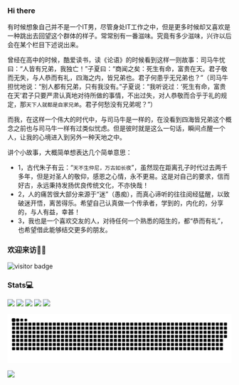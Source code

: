 ### Hi there

有时候想象自己并不是一个IT男，尽管身处IT工作之中，但是更多时候却又喜欢是一种跳出去回望这个群体的样子。常常别有一番滋味。究竟有多少滋味，兴许以后会在某个栏目下述说出来。

曾经在高中的时候，酷爱读书，读《论语》的时候看到这样一则故事：司马牛忧曰：“人皆有兄弟，我独亡！”子夏曰：“商闻之矣：死生有命，富贵在天。君子敬而无失，与人恭而有礼，四海之内，皆兄弟也。君子何患乎无兄弟也？”（司马牛担忧地说：“别人都有兄弟，只有我没有。”子夏说：“我听说过：‘死生有命，富贵在天’君子只要严肃认真地对待所做的事情，不出过失，对人恭敬而合乎于礼的规定，那`天下人就都是自家兄弟`。君子何愁没有兄弟呢？”）

而我，在这样一个伟大的时代中，与司马牛是一样的，在没看到四海皆兄弟这个概念之前也与司马牛一样有过类似忧虑。但是彼时就是这么一句话，瞬间点醒一个人，让我的心境进入到另外一种天地之中。

讲个小故事，大概简单想表达几个简单意思：

- 1，古代朱子有云：“`天不生仲尼，万古如长夜`”，虽然现在距离孔子时代过去两千多年，但是对圣人的敬仰，感恩之心情，永不更易。这是对自己的要求，信而好古，永远秉持发扬优良传统文化，不亦快哉！
- 2，人的痛苦很大部分来源于“迷”（愚痴），而真心谛听的往往阅经猛醒，以致破迷开悟，离苦得乐。希望自己认真做一个传承者，学到的，内化的，分享的，与人有益，幸甚！
- 3，我也是一个喜欢交友的人，对待任何一个熟悉的陌生的，都“恭而有礼”，也希望借此能够结交更多的朋友。

### 欢迎来访👏🏻

<img src="https://visitor-badge.laobi.icu/badge?page_id=eryajf.eryajf" alt="visitor badge"/> 

### Stats💻

[![](https://raw.githubusercontent.com/eryajf/eryajf/master/profile-summary-card-output/vue/0-profile-details.svg)](https://github.com/eryajf/eryajf)
[![](https://raw.githubusercontent.com/eryajf/eryajf/master/profile-summary-card-output/vue/1-repos-per-language.svg)](https://github.com/eryajf/eryajf) [![](https://raw.githubusercontent.com/eryajf/eryajf/master/profile-summary-card-output/vue/2-most-commit-language.svg)](https://github.com/eryajf/eryajf)
[![](https://raw.githubusercontent.com/eryajf/eryajf/master/profile-summary-card-output/vue/3-stats.svg)](https://github.com/eryajf/eryajf) [![](https://raw.githubusercontent.com/eryajf/eryajf/master/profile-summary-card-output/vue/4-productive-time.svg)](https://github.com/eryajf/eryajf)

![snake](./assets/github-contribution-grid-snake.svg)


![](https://activity-graph.herokuapp.com/graph?username=eryajf&theme=github)
